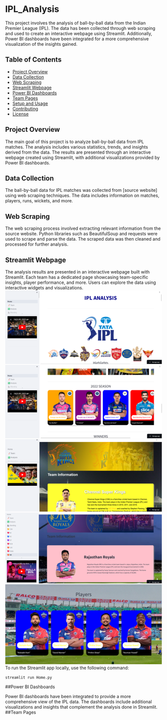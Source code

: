 # IPL_Analysis

This project involves the analysis of ball-by-ball data from the Indian Premier League (IPL). The data has been collected through web scraping and used to create an interactive webpage using Streamlit. Additionally, Power BI dashboards have been integrated for a more comprehensive visualization of the insights gained.

## Table of Contents
- [Project Overview](#project-overview)
- [Data Collection](#data-collection)
- [Web Scraping](#web-scraping)
- [Streamlit Webpage](#streamlit-webpage)
- [Power BI Dashboards](#power-bi-dashboards)
- [Team Pages](#team-pages)
- [Setup and Usage](#setup-and-usage)
- [Contributing](#contributing)
- [License](#license)

## Project Overview

The main goal of this project is to analyze ball-by-ball data from IPL matches. The analysis includes various statistics, trends, and insights derived from the data. The results are presented through an interactive webpage created using Streamlit, with additional visualizations provided by Power BI dashboards.

## Data Collection

The ball-by-ball data for IPL matches was collected from [source website] using web scraping techniques. The data includes information on matches, players, runs, wickets, and more.

## Web Scraping

The web scraping process involved extracting relevant information from the source website. Python libraries such as BeautifulSoup and requests were used to scrape and parse the data. The scraped data was then cleaned and processed for further analysis.

## Streamlit Webpage

The analysis results are presented in an interactive webpage built with Streamlit. Each team has a dedicated page showcasing team-specific insights, player performance, and more. Users can explore the data using interactive widgets and visualizations.
![](/Screenshots/ipl1.png)
![](/Screenshots/ipl2.png)
![](/Screenshots/ip3.png)
![](/Screenshots/ipl4.png)
![](/Screenshots/ipl5.png)
To run the Streamlit app locally, use the following command:

```bash
streamlit run Home.py
```
##Power BI Dashboards

Power BI dashboards have been integrated to provide a more comprehensive view of the IPL data. The dashboards include additional visualizations and insights that complement the analysis done in Streamlit.
##Team Pages

